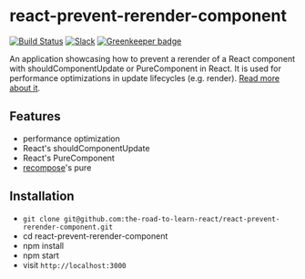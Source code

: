 # react-prevent-rerender-component

[![Build Status](https://travis-ci.org/the-road-to-learn-react/react-prevent-rerender-component.svg?branch=master)](https://travis-ci.org/the-road-to-learn-react/react-prevent-rerender-component) [![Slack](https://slack-the-road-to-learn-react.wieruch.com/badge.svg)](https://slack-the-road-to-learn-react.wieruch.com/) [![Greenkeeper badge](https://badges.greenkeeper.io/the-road-to-learn-react/react-prevent-rerender-component.svg)](https://greenkeeper.io/)

An application showcasing how to prevent a rerender of a React component with shouldComponentUpdate or PureComponent in React. It is used for performance optimizations in update lifecycles (e.g. render). [Read more about it](https://www.robinwieruch.de/react-prevent-rerender-component).

## Features

* performance optimization
* React's shouldComponentUpdate
* React's PureComponent
* [recompose](https://github.com/acdlite/recompose)'s pure

## Installation

* `git clone git@github.com:the-road-to-learn-react/react-prevent-rerender-component.git`
* cd react-prevent-rerender-component
* npm install
* npm start
* visit `http://localhost:3000`
